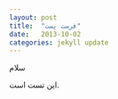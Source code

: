 ```yaml
---
layout: post
title:  "فرست پست"
date:   2013-10-02
categories: jekyll update
---
```


سلام

این تست است.